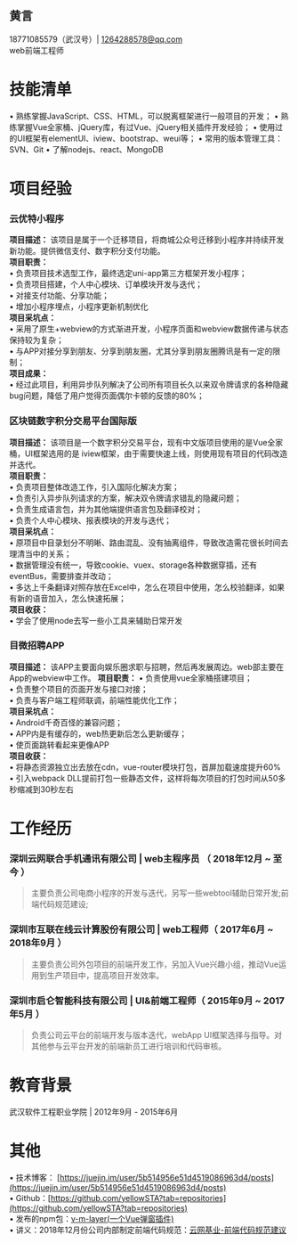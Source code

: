 
## 黄言
18771085579（武汉号）| 1264288578@qq.com  
web前端工程师
# 技能清单
• 熟练掌握JavaScript、CSS、HTML，可以脱离框架进行一般项目的开发；
• 熟练掌握Vue全家桶、jQuery库，有过Vue、jQuery相关插件开发经验；
• 使用过的UI框架有elementUI、iview、bootstrap、weui等；
• 常用的版本管理工具：SVN、Git
• 了解nodejs、react、MongoDB 
# 项目经验
###  **云优特小程序**
**项目描述：** 该项目是属于一个迁移项目，将商城公众号迁移到小程序并持续开发新功能。提供微信支付、数字积分支付功能。  
**项目职责：**  
• 负责项目技术选型工作，最终选定uni-app第三方框架开发小程序；  
• 负责项目搭建，个人中心模块、订单模块开发与迭代；  
• 对接支付功能、分享功能；  
• 增加小程序埋点，小程序更新机制优化  
**项目采坑点：**  
• 采用了原生+webview的方式渐进开发，小程序页面和webview数据传递与状态保持较为复杂；  
• 与APP对接分享到朋友、分享到朋友圈，尤其分享到朋友圈腾讯是有一定的限制；  
**项目成果：**  
 • 经过此项目，利用异步队列解决了公司所有项目长久以来双令牌请求的各种隐藏bug问题，降低了用户觉得页面偶尔卡顿的反馈的80%；

### **区块链数字积分交易平台国际版**
**项目描述：** 该项目是一个数字积分交易平台，现有中文版项目使用的是Vue全家桶，UI框架选用的是 iview框架，由于需要快速上线，则使用现有项目的代码改造并迭代。  
**项目职责：**  
• 负责项目整体改造工作，引入国际化解决方案；  
• 负责引入异步队列请求的方案，解决双令牌请求错乱的隐藏问题；  
• 负责生成语言包，并为其他端提供语言包及翻译校对；  
• 负责个人中心模块、报表模块的开发与迭代；  
**项目采坑点：**  
• 原项目中目录划分不明晰、路由混乱、没有抽离组件，导致改造需花很长时间去理清当中的关系；  
• 数据管理没有统一，导致cookie、vuex、storage各种数据穿插，还有eventBus，需要排查并改动；  
• 多达上千条翻译对照存放在Excel中，怎么在项目中使用，怎么校验翻译，如果有新的语音加入，怎么快速拓展；  
**项目收获：**  
• 学会了使用node去写一些小工具来辅助日常开发

### **目微招聘APP**
**项目描述：** 该APP主要面向娱乐圈求职与招聘，然后再发展周边。web部主要在App的webview中工作。
**项目职责：** 
• 负责使用vue全家桶搭建项目；  
• 负责整个项目的页面开发与接口对接；  
• 负责与客户端工程师联调，前端性能优化工作；  
**项目采坑点：**  
• Android千奇百怪的兼容问题；  
• APP内是有缓存的，web热更新后怎么更新缓存；  
• 使页面跳转看起来更像APP  
**项目收获：**  
• 将静态资源独立出去放在cdn，vue-router模块打包，首屏加载速度提升60%  
• 引入webpack DLL提前打包一些静态文件，这样将每次项目的打包时间从50多秒缩减到30秒左右

# 工作经历
### 深圳云网联合手机通讯有限公司 | web主程序员 （ 2018年12月 ~ 至今 ）
> 主要负责公司电商小程序的开发与迭代，另写一些webtool辅助日常开发;前端代码规范建设;
### 深圳市互联在线云计算股份有限公司 | web工程师（ 2017年6月 ~ 2018年9月 ）
> 主要负责公司外包项目的前端开发工作，另加入Vue兴趣小组，推动Vue运用到生产项目中，提高项目开发效率。
### 深圳市启仑智能科技有限公司 | UI&前端工程师（ 2015年9月 ~ 2017年5月 ）
> 负责公司云平台的前端开发与版本迭代，webApp UI框架选择与指导。对其他参与云平台开发的前端新员工进行培训和代码审核。

# 教育背景
武汉软件工程职业学院  | 2012年9月 - 2015年6月
# 其他

• 技术博客： [https://juejin.im/user/5b514956e51d4519086963d4/posts](https://juejin.im/user/5b514956e51d4519086963d4/posts)  
• Github：[https://github.com/yellowSTA?tab=repositories](https://github.com/yellowSTA?tab=repositories)   
• 发布的npm包：[v-m-layer\(一个Vue弹窗插件\)](https://www.npmjs.com/package/v-m-layer)  
• 讲义：2018年12月份公司内部制定前端代码规范：[云网基业-前端代码规范建议](https://github.com/yellowSTA/projectDoc)